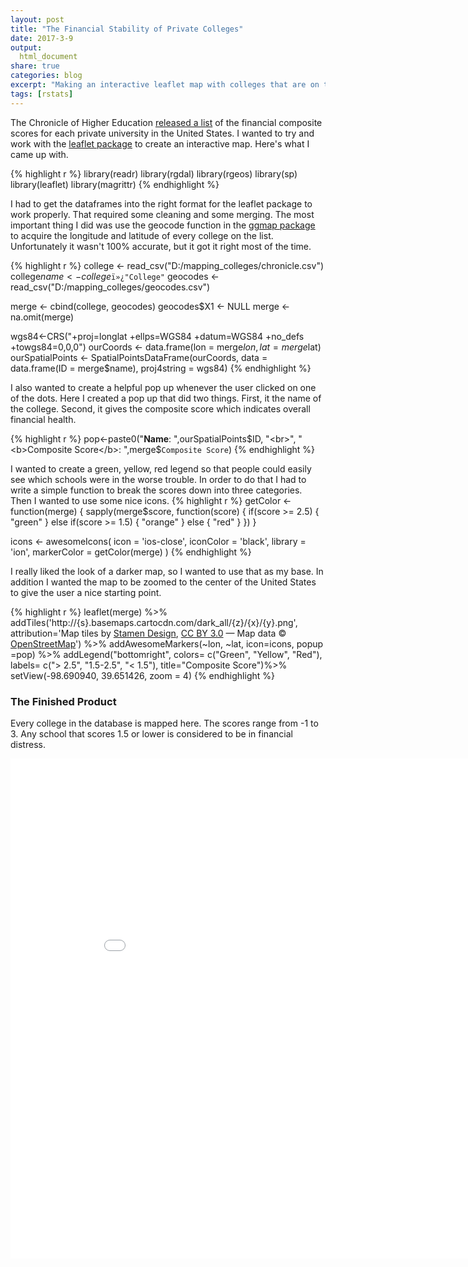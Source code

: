 ```yaml
---
layout: post
title: "The Financial Stability of Private Colleges"
date: 2017-3-9
output:
  html_document
share: true
categories: blog
excerpt: "Making an interactive leaflet map with colleges that are on the financial watchlist"
tags: [rstats]
---
```



The Chronicle of Higher Education [released a list](http://www.chronicle.com/article/177-Private-Colleges-Fail/239436) of the financial composite scores for each private university in the United States. I wanted to try and work with the [leaflet package](https://rstudio.github.io/leaflet/) to create an interactive map. Here's what I came up with. 

{% highlight r %}
library(readr)
library(rgdal)
library(rgeos)
library(sp)
library(leaflet)
library(magrittr)
{% endhighlight %}

I had to get the dataframes into the right format for the leaflet package to work properly. That required some cleaning and some merging. The most important thing I did was use the geocode function in the [ggmap package](https://cran.r-project.org/web/packages/ggmap/ggmap.pdf) to acquire the longitude and latitude of every college on the list. Unfortunately it wasn't 100% accurate, but it got it right most of the time. 

{% highlight r %}
college <- read_csv("D:/mapping_colleges/chronicle.csv")
college$name <- college$`ï»¿"College"`
geocodes <- read_csv("D:/mapping_colleges/geocodes.csv")

merge <- cbind(college, geocodes)
geocodes$X1 <- NULL
merge <- na.omit(merge)

wgs84<-CRS("+proj=longlat +ellps=WGS84 +datum=WGS84 +no_defs +towgs84=0,0,0")
ourCoords <- data.frame(lon = merge$lon, lat = merge$lat)
ourSpatialPoints <- SpatialPointsDataFrame(ourCoords, data = data.frame(ID = merge$name), proj4string = wgs84)
{% endhighlight %}

I also wanted to create a helpful pop up whenever the user clicked on one of the dots. Here I created a pop up that did two things. First, it the name of the college. Second, it gives the composite score which indicates overall financial health. 

{% highlight r %}
pop<-paste0("<b>Name</b>: ",ourSpatialPoints$ID, "<br>",
            "<b>Composite Score</b>: ",merge$`Composite Score`)
{% endhighlight %}

 
I wanted to create a green, yellow, red legend so that people could easily see which schools were in the worse trouble. In order to do that I had to write a simple function to break the scores down into three categories. Then I wanted to use some nice icons. 
{% highlight r %}
getColor <- function(merge) {
  sapply(merge$score, function(score) {
    if(score >= 2.5) {
      "green"
    } else if(score >= 1.5) {
      "orange"
    } else {
      "red"
    } })
}


icons <- awesomeIcons(
  icon = 'ios-close',
  iconColor = 'black',
  library = 'ion',
  markerColor = getColor(merge)
)
{% endhighlight %}

I really liked the look of a darker map, so I wanted to use that as my base. In addition I wanted the map to be zoomed to the center of the United States to give the user a nice starting point. 

{% highlight r %}
leaflet(merge) %>% addTiles('http://{s}.basemaps.cartocdn.com/dark_all/{z}/{x}/{y}.png', attribution='Map tiles by <a href="http://stamen.com">Stamen Design</a>, <a href="http://creativecommons.org/licenses/by/3.0">CC BY 3.0</a> &mdash; Map data &copy; <a href="http://www.openstreetmap.org/copyright">OpenStreetMap</a>') %>%
  addAwesomeMarkers(~lon, ~lat, icon=icons, popup =pop)  %>% 
  addLegend("bottomright", colors= c("Green", "Yellow", "Red"), labels= c("> 2.5", "1.5-2.5", "< 1.5"),  title="Composite Score")%>% 
  setView(-98.690940, 39.651426, zoom = 4)
{% endhighlight %}


### The Finished Product

Every college in the database is mapped here. The scores range from -1 to 3. Any school that scores 1.5 or lower is considered to be in financial distress. 


<iframe src="//rstudio-pubs-static.s3.amazonaws.com/257221_20d5cfc305264f3cbcc159f9408dbce5.html"
style="border: none; width: 900px; height: 800px">></iframe>


